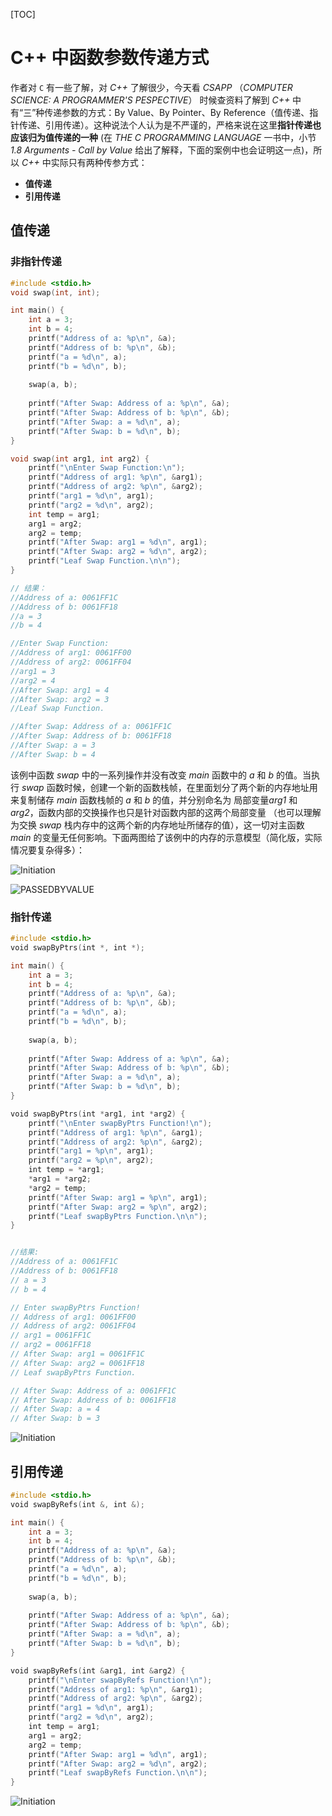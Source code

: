 [TOC]

# C++ 中函数参数传递方式

作者对 `C` 有一些了解，对 *C++* 了解很少，今天看 *CSAPP* （*COMPUTER SCIENCE: A PROGRAMMER'S PESPECTIVE*） 时候查资料了解到 *C++* 中有“三”种传递参数的方式：By Value、By Pointer、By Reference（值传递、指针传递、引用传递）。这种说法个人认为是不严谨的，严格来说在这里**指针传递也应该归为值传递的一种** (在 *THE C PROGRAMMING LANGUAGE* 一书中，小节*1.8 Arguments - Call by Value* 给出了解释，下面的案例中也会证明这一点)，所以 *C++* 中实际只有两种传参方式：

- **值传递**
- **引用传递**

## 值传递

### 非指针传递

``` c
#include <stdio.h>
void swap(int, int);

int main() {
    int a = 3;
    int b = 4;
  	printf("Address of a: %p\n", &a);
    printf("Address of b: %p\n", &b);
    printf("a = %d\n", a);
    printf("b = %d\n", b);
    
    swap(a, b);
    
    printf("After Swap: Address of a: %p\n", &a);
    printf("After Swap: Address of b: %p\n", &b);
    printf("After Swap: a = %d\n", a);
    printf("After Swap: b = %d\n", b);
}

void swap(int arg1, int arg2) {
    printf("\nEnter Swap Function:\n");
    printf("Address of arg1: %p\n", &arg1);
    printf("Address of arg2: %p\n", &arg2);
    printf("arg1 = %d\n", arg1);
    printf("arg2 = %d\n", arg2);
    int temp = arg1;
    arg1 = arg2;
    arg2 = temp;
    printf("After Swap: arg1 = %d\n", arg1);
    printf("After Swap: arg2 = %d\n", arg2);
    printf("Leaf Swap Function.\n\n");
}

// 结果：
//Address of a: 0061FF1C
//Address of b: 0061FF18
//a = 3
//b = 4

//Enter Swap Function:
//Address of arg1: 0061FF00
//Address of arg2: 0061FF04
//arg1 = 3
//arg2 = 4
//After Swap: arg1 = 4
//After Swap: arg2 = 3
//Leaf Swap Function.

//After Swap: Address of a: 0061FF1C
//After Swap: Address of b: 0061FF18
//After Swap: a = 3
//After Swap: b = 4
```

该例中函数 *swap* 中的一系列操作并没有改变 *main* 函数中的 *a* 和 *b* 的值。当执行 *swap* 函数时候，创建一个新的函数栈帧，在里面划分了两个新的内存地址用来复制储存 *main* 函数栈帧的 *a* 和 *b* 的值，并分别命名为 局部变量*arg1* 和 *arg2*，函数内部的交换操作也只是针对函数内部的这两个局部变量 （也可以理解为交换 *swap* 栈内存中的这两个新的内存地址所储存的值），这一切对主函数 *main* 的变量无任何影响。下面两图给了该例中的内存的示意模型（简化版，实际情况要复杂得多）：

![Initiation](image/C++ArgumentsPassing/C++-1.jpg)

![PASSEDBYVALUE](image/C++ArgumentsPassing/C++-2.jpg)

### 指针传递

```c
#include <stdio.h>
void swapByPtrs(int *, int *);

int main() {
    int a = 3;
    int b = 4;
    printf("Address of a: %p\n", &a);
    printf("Address of b: %p\n", &b);
    printf("a = %d\n", a);
    printf("b = %d\n", b);
    
    swap(a, b);
    
    printf("After Swap: Address of a: %p\n", &a);
    printf("After Swap: Address of b: %p\n", &b);
    printf("After Swap: a = %d\n", a);
    printf("After Swap: b = %d\n", b);
}

void swapByPtrs(int *arg1, int *arg2) {
    printf("\nEnter swapByPtrs Function!\n");
    printf("Address of arg1: %p\n", &arg1);
    printf("Address of arg2: %p\n", &arg2);
    printf("arg1 = %p\n", arg1);
    printf("arg2 = %p\n", arg2);
    int temp = *arg1;
    *arg1 = *arg2;
    *arg2 = temp;
    printf("After Swap: arg1 = %p\n", arg1);
    printf("After Swap: arg2 = %p\n", arg2);
    printf("Leaf swapByPtrs Function.\n\n");
}


//结果:
//Address of a: 0061FF1C
//Address of b: 0061FF18
// a = 3
// b = 4

// Enter swapByPtrs Function!
// Address of arg1: 0061FF00
// Address of arg2: 0061FF04
// arg1 = 0061FF1C
// arg2 = 0061FF18
// After Swap: arg1 = 0061FF1C
// After Swap: arg2 = 0061FF18
// Leaf swapByPtrs Function.

// After Swap: Address of a: 0061FF1C
// After Swap: Address of b: 0061FF18
// After Swap: a = 4
// After Swap: b = 3
```

![Initiation](image/C++ArgumentsPassing/C++-3.jpg)

## 引用传递

```C
#include <stdio.h>
void swapByRefs(int &, int &);

int main() {
    int a = 3;
    int b = 4;
    printf("Address of a: %p\n", &a);
    printf("Address of b: %p\n", &b);
    printf("a = %d\n", a);
    printf("b = %d\n", b);
    
    swap(a, b);
    
    printf("After Swap: Address of a: %p\n", &a);
    printf("After Swap: Address of b: %p\n", &b);
    printf("After Swap: a = %d\n", a);
    printf("After Swap: b = %d\n", b);
}

void swapByRefs(int &arg1, int &arg2) {
    printf("\nEnter swapByRefs Function!\n");
    printf("Address of arg1: %p\n", &arg1);
    printf("Address of arg2: %p\n", &arg2);
    printf("arg1 = %d\n", arg1);
    printf("arg2 = %d\n", arg2);
    int temp = arg1;
    arg1 = arg2;
    arg2 = temp;
    printf("After Swap: arg1 = %d\n", arg1);
    printf("After Swap: arg2 = %d\n", arg2);
    printf("Leaf swapByRefs Function.\n\n");
}

```

![Initiation](image/C++ArgumentsPassing/C++-4.jpg)

